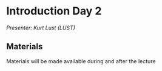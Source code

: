 # Introduction Day 2

*Presenter: Kurt Lust (LUST)*


## Materials

Materials will be made available during and after the lecture

<!--
<video src="https://462000265.lumidata.eu/2day-20241210/recordings/07-IntroductionDay2.mp4" controls="controls">
</video>
-->

<!--
-   A video recording will follow.

-   [Slides](https://462000265.lumidata.eu/2day-20241210/files/LUMI-2day-20241210-I03-IntroductionDay2.pdf)
-->
